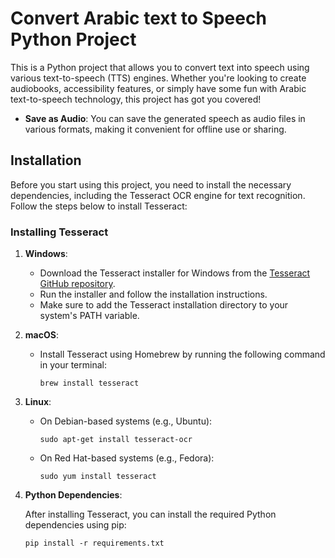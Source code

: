 # Convert Arabic text to Speech Python Project


This is a Python project that allows you to convert text into speech using various text-to-speech (TTS) engines. Whether you're looking to create audiobooks, accessibility features, or simply have some fun with Arabic text-to-speech technology, this project has got you covered!

- **Save as Audio**: You can save the generated speech as audio files in various formats, making it convenient for offline use or sharing.


## Installation

Before you start using this project, you need to install the necessary dependencies, including the Tesseract OCR engine for text recognition. Follow the steps below to install Tesseract:

### Installing Tesseract

1. **Windows**:

   - Download the Tesseract installer for Windows from the [Tesseract GitHub repository](https://github.com/tesseract-ocr/tesseract).
   - Run the installer and follow the installation instructions.
   - Make sure to add the Tesseract installation directory to your system's PATH variable.

2. **macOS**:

   - Install Tesseract using Homebrew by running the following command in your terminal:
     ```
     brew install tesseract
     ```

3. **Linux**:

   - On Debian-based systems (e.g., Ubuntu):
     ```
     sudo apt-get install tesseract-ocr
     ```

   - On Red Hat-based systems (e.g., Fedora):
     ```
     sudo yum install tesseract
     ```

4. **Python Dependencies**:

   After installing Tesseract, you can install the required Python dependencies using pip:
   ```
   pip install -r requirements.txt
   ```
